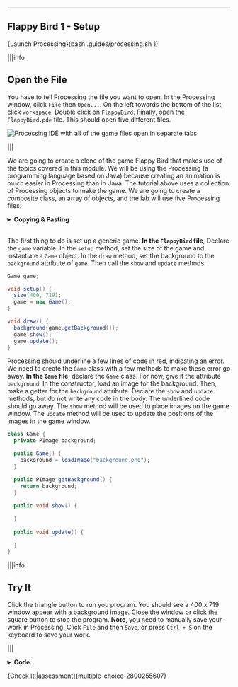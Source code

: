 ----------

## Flappy Bird 1 - Setup

{Launch Processing}(bash .guides/processing.sh 1)

|||info
## Open the File
You have to tell Processing the file you want to open. In the Processing window, click `File` then `Open...`. On the left towards the bottom of the list, click `workspace`. Double click on `FlappyBird`. Finally, open the `FlappyBird.pde` file. This should open five different files.

![Processing IDE with all of the game files open in separate tabs](.guides/img/advanced/files.png)

|||

We are going to create a clone of the game Flappy Bird that makes use of the topics covered in this module. We will be using the Processing (a programming language based on Java) because creating an animation is much easier in Processing than in Java. The tutorial above uses a collection of Processing objects to make the game. We are going to create a composite class, an array of objects, and the lab will use five Processing files.

<details>
<summary><strong>Copying & Pasting</strong></summary>
  Unfortunately you will not be able to copy code from these pages and paste it into the Processing IDE. Processing is not running in your browser. Instead, it is running on a server somewhere across the internet. We use a virtual network computer (VNC) to show the Processing IDE in your browser. Because of this, you cannot copy/paste code. Using a VNC can also affect performance of the game.
</details><br>

The first thing to do is set up a generic game. **In the `FlappyBird` file**, Declare the `game` variable. In the `setup` method, set the size of the game and instantiate a `Game` object. In the `draw` method, set the background to the `background` attribute of `game`. Then call the `show` and `update` methods.

```java
Game game;

void setup() {
  size(400, 719);
  game = new Game();
}

void draw() {
  background(game.getBackground());
  game.show();
  game.update();
}
```

Processing should underline a few lines of code in red, indicating an error. We need to create the `Game` class with a few methods to make these error go away. **In the `Game` file**, declare the `Game` class. For now, give it the attribute `background`. In the constructor, load an image for the background. Then, make a getter for the `background` attribute. Declare the `show` and `update` methods, but do not write any code in the body. The underlined code should go away. The `show` method will be used to place images on the game window. The `update` method will be used to update the positions of the images in the game window.

```java
class Game {
  private PImage background;

  public Game() {
    background = loadImage("background.png");
  }

  public PImage getBackground() {
    return background;
  }
  
  public void show() {
    
  }
  
  public void update() {
    
  }
}
```

|||info
## Try It
Click the triangle button to run you program. You should see a 400 x 719 window appear with a background image. Close the window or click the square button to stop the program. **Note**, you need to manually save your work in Processing. Click `File` and then `Save`, or press `Ctrl + S` on the keyboard to save your work.

|||

<details>
  <summary><strong>Code</strong></summary>
  Your code should look like this:
  
  ### `FlappyBird` File
  
  ```java
  Game game;

  void setup() {
    size(400, 719);
    game = new Game();
  }

  void draw() {
    background(game.getBackground());
    game.show();
    game.update();
  }
  ```
  
  ### `Game` File
  
  ```java
  class Game {
    private PImage background;

    public Game() {
      background = loadImage("background.png");
    }

    public PImage getBackground() {
      return background;
    }

    public void show() {

    }

    public void update() {

    }
  }
  ```
  
</details>

{Check It!|assessment}(multiple-choice-2800255607)
